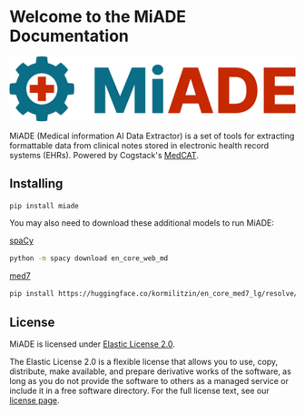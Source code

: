 # Welcome to the MiADE Documentation

![](assets/miade-logo.png)

MiADE (Medical information AI Data Extractor) is a set of tools for extracting formattable data from clinical notes stored in electronic health record systems (EHRs). Powered by Cogstack's [MedCAT](https://github.com/CogStack/MedCAT).

## Installing

```bash
pip install miade
```

You may also need to download these additional models to run MiADE:

[spaCy](https://spacy.io/models/en)
```bash
python -m spacy download en_core_web_md
```
[med7](https://huggingface.co/kormilitzin/en_core_med7_lg)
```bash
pip install https://huggingface.co/kormilitzin/en_core_med7_lg/resolve/main/en_core_med7_lg-any-py3-none-any.whl
```

## License

MiADE is licensed under [Elastic License 2.0](https://www.elastic.co/licensing/elastic-license).

The Elastic License 2.0 is a flexible license that allows you to use, copy, distribute, make available, and prepare derivative works of the software, as long as you do not provide the software to others as a managed service or include it in a free software directory. For the full license text, see our [license page](https://github.com/uclh-criu/miade/blob/master/LICENCE.md).